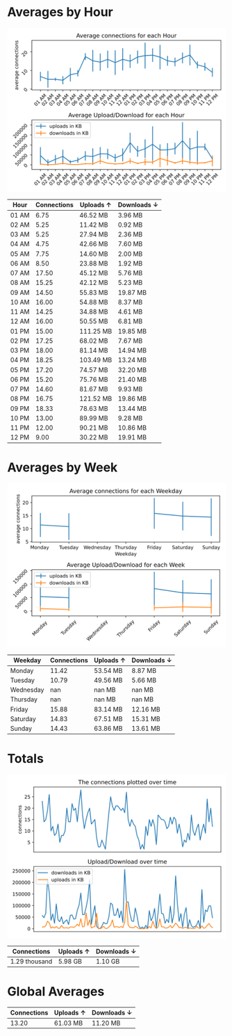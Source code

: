 # Averages by Hour

![hourly](../analyzed/assets/hourly_connections.svg) 

 Hour | Connections | Uploads ↑ | Downloads ↓
---|---|---|---
01 AM | 6.75 | 46.52 MB | 3.96 MB
02 AM | 5.25 | 11.42 MB | 0.92 MB
03 AM | 5.25 | 27.94 MB | 2.36 MB
04 AM | 4.75 | 42.66 MB | 7.60 MB
05 AM | 7.75 | 14.60 MB | 2.00 MB
06 AM | 8.50 | 23.88 MB | 1.92 MB
07 AM | 17.50 | 45.12 MB | 5.76 MB
08 AM | 15.25 | 42.12 MB | 5.23 MB
09 AM | 14.50 | 55.83 MB | 19.87 MB
10 AM | 16.00 | 54.88 MB | 8.37 MB
11 AM | 14.25 | 34.88 MB | 4.61 MB
12 AM | 16.00 | 50.55 MB | 6.81 MB
01 PM | 15.00 | 111.25 MB | 19.85 MB
02 PM | 17.25 | 68.02 MB | 7.67 MB
03 PM | 18.00 | 81.14 MB | 14.94 MB
04 PM | 18.25 | 103.49 MB | 13.24 MB
05 PM | 17.20 | 74.57 MB | 32.20 MB
06 PM | 15.20 | 75.76 MB | 21.40 MB
07 PM | 14.60 | 81.67 MB | 9.93 MB
08 PM | 16.75 | 121.52 MB | 19.86 MB
09 PM | 18.33 | 78.63 MB | 13.44 MB
10 PM | 13.00 | 89.99 MB | 9.28 MB
11 PM | 12.00 | 90.21 MB | 10.86 MB
12 PM | 9.00 | 30.22 MB | 19.91 MB

# Averages by Week

![weekly](../analyzed/assets/weekly_connections.svg) 

  Weekday | Connections | Uploads ↑ | Downloads ↓
---|---|---|---
Monday  | 11.42 | 53.54 MB | 8.87 MB
Tuesday | 10.79 | 49.56 MB | 5.66 MB
Wednesday | nan | nan MB | nan MB
Thursday | nan | nan MB | nan MB
Friday | 15.88 | 83.14 MB | 12.16 MB
Saturday | 14.83 | 67.51 MB | 15.31 MB
Sunday | 14.43 | 63.86 MB | 13.61 MB

# Totals

 ![global](../analyzed/assets/global_connections.svg) 

 Connections | Uploads ↑ | Downloads ↓
---|---|---
1.29 thousand | 5.98 GB | 1.10 GB

# Global Averages

  Connections | Uploads ↑ | Downloads ↓
---|---|---
13.20 | 61.03 MB | 11.20 MB

